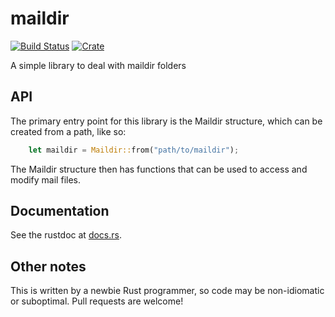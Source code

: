maildir
===
[![Build Status](https://travis-ci.org/staktrace/maildir.svg?branch=master)](https://travis-ci.org/staktrace/maildir)
[![Crate](https://img.shields.io/crates/v/maildir.svg)](https://crates.io/crates/maildir)

A simple library to deal with maildir folders

API
---
The primary entry point for this library is the Maildir structure, which can be created from a path, like so:

```rust
    let maildir = Maildir::from("path/to/maildir");
```

The Maildir structure then has functions that can be used to access and modify mail files.

Documentation
---
See the rustdoc at [docs.rs](https://docs.rs/maildir/).

Other notes
---
This is written by a newbie Rust programmer, so code may be non-idiomatic or suboptimal. Pull requests are welcome!
